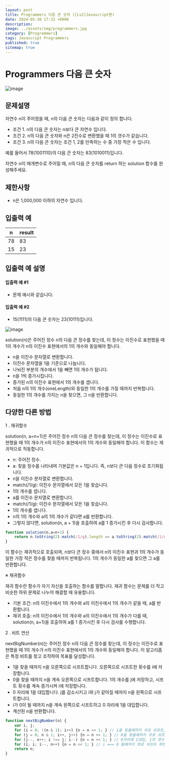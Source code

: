 ```yaml
---
layout: post
title: Programmers 다음 큰 숫자 ([Lv2]Javascript편)
date: 2024-05-30 17:33 +0900
description: 
image: ../assets/img/programmers.jpg
category: [Programmers]
tags: Javascript Programmers
published: true
sitemap: true
---
```


# Programmers 다음 큰 숫자

![image](https://github.com/gnlgk/gnlgk.github.io/assets/161431748/e2a8901e-02d5-4a04-9abf-578fbc2f1fdf)

## 문제설명

자연수 n이 주어졌을 때, n의 다음 큰 숫자는 다음과 같이 정의 합니다.

* 조건 1. n의 다음 큰 숫자는 n보다 큰 자연수 입니다.
* 조건 2. n의 다음 큰 숫자와 n은 2진수로 변환했을 때 1의 갯수가 같습니다.
* 조건 3. n의 다음 큰 숫자는 조건 1, 2를 만족하는 수 중 가장 작은 수 입니다.

예를 들어서 78(1001110)의 다음 큰 숫자는 83(1010011)입니다.

자연수 n이 매개변수로 주어질 때, n의 다음 큰 숫자를 return 하는 solution 함수를 완성해주세요.

## 제한사항

* n은 1,000,000 이하의 자연수 입니다.

## 입출력 예

|n|result|
|---|---|
|78|83|
|15|23|

## 입출력 예 설명

#### 입출력 예 #1

* 문제 예시와 같습니다.

#### 입출력 예 #2

* 15(1111)의 다음 큰 숫자는 23(10111)입니다.

![image](https://github.com/gnlgk/gnlgk.github.io/assets/161431748/d8f67996-ae75-4856-8fac-5632ffebf8fc)

solution(n)은 주어진 정수 n의 다음 큰 정수를 찾는데, 이 정수는 이진수로 표현했을 때 1의 개수가 n의 이진수 표현에서의 1의 개수와 동일해야 합니다.

* n을 이진수 문자열로 변환합니다.
* 이진수 문자열을 1을 기준으로 나눕니다.
* 나눠진 부분의 개수에서 1을 빼면 1의 개수가 됩니다.
* n을 1씩 증가시킵니다.
* 증가된 n의 이진수 표현에서 1의 개수를 셉니다.
* 처음 n의 1의 개수(oneLength)와 동일한 1의 개수를 가질 때까지 반복합니다.
* 동일한 1의 개수를 가지는 n을 찾으면, 그 n을 반환합니다.

## 다양한 다른 방법

1 . 재귀함수

solution(n, a=n+1)은 주어진 정수 n의 다음 큰 정수를 찾는데, 이 정수는 이진수로 표현했을 때 1의 개수가 n의 이진수 표현에서의 1의 개수와 동일해야 합니다. 이 함수는 재귀적으로 작동합니다.

* n: 주어진 정수.
* a: 찾을 정수를 나타내며 기본값은 n + 1입니다. 즉, n보다 큰 다음 정수로 초기화됩니다.
* n을 이진수 문자열로 변환합니다.
* match(/1/g): 이진수 문자열에서 모든 1을 찾습니다.
* 1의 개수를 셉니다.
* a를 이진수 문자열로 변환합니다.
* match(/1/g): 이진수 문자열에서 모든 1을 찾습니다.
* 1의 개수를 셉니다.
* n의 1의 개수와 a의 1의 개수가 같다면 a를 반환합니다.
* 그렇지 않다면, solution(n, a + 1)을 호출하여 a를 1 증가시킨 후 다시 검사합니다.

````javascript
function solution(n,a=n+1) {
    return n.toString(2).match(/1/g).length == a.toString(2).match(/1/g).length ? a : solution(n,a+1);
}
````

이 함수는 재귀적으로 호출되며, n보다 큰 정수 중에서 n의 이진수 표현과 1의 개수가 동일한 가장 작은 정수를 찾을 때까지 반복됩니다. 1의 개수가 동일한 a를 찾으면 그 a를 반환합니다.

※ 재귀함수

재귀 함수란 함수가 자기 자신을 호출하는 함수를 말합니다. 재귀 함수는 문제를 더 작고 비슷한 하위 문제로 나누어 해결할 때 유용합니다. 

* 기본 조건: n의 이진수에서 1의 개수와 a의 이진수에서 1의 개수가 같을 때, a를 반환합니다.
* 재귀 호출: n의 이진수에서 1의 개수와 a의 이진수에서 1의 개수가 다를 때, solution(n, a+1)을 호출하여 a를 1 증가시킨 후 다시 검사를 수행합니다.

2 . 비트 연산

nextBigNumber(n)는 주어진 정수 n의 다음 큰 정수를 찾는데, 이 정수는 이진수로 표현했을 때 1의 개수가 n의 이진수 표현에서의 1의 개수와 동일해야 합니다. 이 알고리즘은 특정 비트를 찾고 조작하여 목표를 달성합니다.

* 1을 찾을 때까지 n을 오른쪽으로 시프트합니다. 오른쪽으로 시프트한 횟수를 i에 저장합니다.
* 0을 찾을 때까지 n을 계속 오른쪽으로 시프트합니다. 1의 개수를 j에 저장하고, 시프트 횟수를 계속 증가시켜 i에 저장합니다.
* 0 자리에 1을 대입합니다. j를 감소시키고 i와 j가 같아질 때까지 n을 왼쪽으로 시프트합니다.
* i가 0이 될 때까지 n을 계속 왼쪽으로 시프트하고 0 자리에 1을 대입합니다.
* 계산된 n을 반환합니다.

````javascript
function nextBigNumber(n) {
    var i, j;
    for (i = 0; !(n & 1); i++) {n = n >> 1; } // 1을 찾을때까지 우로 쉬프트, 쉬프트 횟수 = i
    for (j = 0; n & 1; i++, j++) {n = n >> 1; } // 0을 찾을때까지 우로 쉬프트, 1의 갯수 = j
    for (j--, n++; i !== j; i--) {n = n << 1; } // 0자리에 1대입, 1의 갯수 -1, i === j 가 될때까지 죄로 쉬프트하면서 쉬프트 횟수 -1
    for (i; i; i--, n++) {n = n << 1; } // i === 0 될때까지 좌로 쉬프트 하면서 쉬프트 횟수 -1, 0자리에 1대입
    return n;
}
````
